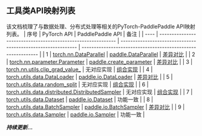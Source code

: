 ## 工具类API映射列表
该文档梳理了与数据处理、分布式处理等相关的PyTorch-PaddlePaddle API映射列表。
| 序号 | PyTorch API                                                  | PaddlePaddle API                                             | 备注                                                         |
| ---- | ------------------------------------------------------------ | ------------------------------------------------------------ | ------------------------------------------------------------ |
| 1    | [torch.nn.DataParallel](https://pytorch.org/docs/stable/generated/torch.nn.DataParallel.html?highlight=dataparallel#torch.nn.DataParallel) | [paddle.DataParallel](https://www.paddlepaddle.org.cn/documentation/docs/zh/api/paddle/fluid/dygraph/parallel/DataParallel_cn.html#dataparallel) | [差异对比](torch.nn.DataParallel.md)                   |
| 2    | [torch.nn.parameter.Parameter](https://pytorch.org/docs/stable/generated/torch.nn.parameter.Parameter.html?highlight=torch%20nn%20parameter#torch.nn.parameter.Parameter) | [paddle.create_parameter](https://github.com/PaddlePaddle/Paddle/blob/ce2bdb0afdc2a09a127e8d9aa394c8b00a877364/python/paddle/fluid/layers/tensor.py#L77) | [差异对比](torch.nn.parameter.Parameter.md)            |
| 3    | [torch.nn.utils.clip_grad_value_](https://pytorch.org/docs/stable/generated/torch.nn.utils.clip_grad_value_.html?highlight=clip_grad_value_#torch.nn.utils.clip_grad_value_) | 无对应实现                                                   | [组合实现](torch.nn.utils.clip_grad_value_.md)         |
| 4    | [torch.utils.data.DataLoader](https://pytorch.org/docs/stable/data.html?highlight=dataloader#torch.utils.data.DataLoader) | [paddle.io.DataLoader](https://www.paddlepaddle.org.cn/documentation/docs/zh/api/paddle/fluid/reader/DataLoader_cn.html#dataloader) | [差异对比](torch.utils.data.DataLoader.md)             |
| 5    | [torch.utils.data.random_split](https://pytorch.org/docs/stable/data.html?highlight=random_split#torch.utils.data.random_split) | 无对应实现                                                   | [组合实现](torch.utils.data.random_split.md)           |
| 6    | [torch.utils.data.distributed.DistributedSampler](https://pytorch.org/docs/stable/data.html?highlight=distributedsampler#torch.utils.data.distributed.DistributedSampler) | 无对应实现                                                   | [组合实现](torch.utils.data.distributed.DistributedSampler.md) |
| 7    | [torch.utils.data.Dataset](https://pytorch.org/docs/stable/data.html?highlight=torch%20utils%20data%20dataset#torch.utils.data.Dataset) | [paddle.io.Dataset](https://www.paddlepaddle.org.cn/documentation/docs/zh/api/paddle/fluid/dataloader/dataset/Dataset_cn.html#dataset) | 功能一致                                                     |
| 8    | [torch.utils.data.BatchSampler](https://pytorch.org/docs/stable/data.html?highlight=batchsampler#torch.utils.data.BatchSampler) | [paddle.io.BatchSampler](https://www.paddlepaddle.org.cn/documentation/docs/zh/api/paddle/fluid/dataloader/batch_sampler/BatchSampler_cn.html#batchsampler) | [差异对比](torch.utils.data.BatchSampler.md)           |
| 9    | [torch.utils.data.Sampler](https://pytorch.org/docs/stable/data.html?highlight=sampler#torch.utils.data.Sampler) | [paddle.io.Sampler](https://www.paddlepaddle.org.cn/documentation/docs/zh/api/paddle/fluid/dataloader/sampler/Sampler_cn.html#sampler) | 功能一致                                                     |

***持续更新...***
